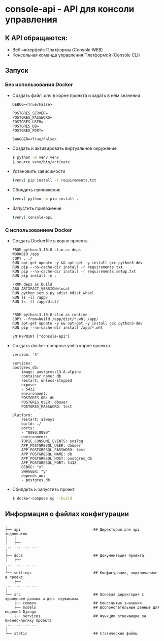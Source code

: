 # console-api - API для консоли управления

## К API обращаются:
- Веб-интерфейс Платформы (Console WEB)
- Консольная команда управления Платформой (Console CLI)

## Запуск

### Без использования Docker
- Создать файл _.env_ в корне проекта и задать в нём значения
    ```
    DEBUG=<True/False>

    POSTGRES_SERVER=
    POSTGRES_PASSWORD=
    POSTGRES_USER=
    POSTGRES_DB=
    POSTGRES_PORT=

    SWAGGER=<True/False>
    ```
- Создать и активировать виртуальное окружение
    ```bash
    $ python -m venv venv
    $ source venv/bin/activate
    ```
- Установить зависимости
    ```bash
    (venv) pip install -r requirements.txt
- Сбилдить приложение
    ```bash
    (venv) python -m pip install .
    ```
- Запустить приложение
    ```bash
    (venv) console-api
    ```
### С использованием Docker
- Создать Dockerfile в корне проекта
    ```docker
    FROM python:3.10.8-slim as deps
    WORKDIR /app
    COPY . ./
    RUN apt-get update -y && apt-get -y install gcc python3-dev
    RUN pip --no-cache-dir install -r requirements.txt
    RUN pip --no-cache-dir install -r requirements.setup.txt
    RUN pip install -e .

    FROM deps as build
    ARG ARTIFACT_VERSION=local
    RUN python setup.py sdist bdist_wheel
    RUN ls -ll /app/
    RUN ls -ll /app/dist/


    FROM python:3.10.8-slim as runtime
    COPY --from=build /app/dist/*.whl /app/
    RUN apt-get update -y && apt-get -y install gcc python3-dev
    RUN pip --no-cache-dir install /app/*.whl

    ENTRYPOINT ["console-api"]
    ```
- Создать docker-compose.yml в корне проекта
    ```docker
    version: '3'

    services:
    postgres_db:
        image: postgres:13.8-alpine
        container_name: db
        restart: unless-stopped
        expose:
        - 5432
        environment:
        POSTGRES_DB: db
        POSTGRES_USER: dbuser
        POSTGRES_PASSWORD: test

    platform:
        restart: always
        build: ./
        ports:
        - "8080:8080"
        environment:
        TOPIC_CONSUME_EVENTS: syslog
        APP_POSTGRESQL_USER: dbuser
        APP_POSTGRESQL_PASSWORD: test
        APP_POSTGRESQL_NAME: db
        APP_POSTGRESQL_HOST: postgres_db
        APP_POSTGRESQL_PORT: 5432
        DEBUG: "y"
        SWAGGER: "y"
        depends_on:
        - postgres_db
    ```
- Сбилдить и запустить проект
    ```bash
    $ docker-compose up --build
    ```


## Информация о файлах конфигурации
```text
.
├── api                                 ## Директория для api эндпоинтов
│   │
│   ├──
... ... ... ...
│
├── docs                                ## Документация проекта
│   ├──
... ... ... ...
│
└── settings                            ## Конфигурации, подключаемые в проект.
    ├──
... ... ... ...
│
└── src                                 ## Основая директория с хранением данных и доп. сервисами
    ├── сommon                          ## Константые значения
    ├── models                          ## Всопомогательные данные для моделей Django
    ├── services                        ## Функции отвечающие за бизнес-логику проекта
... ... ... ...
│
└── static                              ## Статические файлы
```